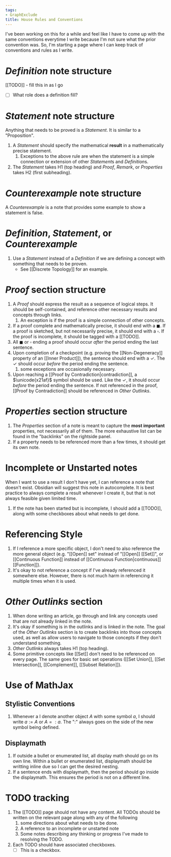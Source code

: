 ```yaml
---
tags:
- GraphExclude
title: House Rules and Conventions
---
```


 

I've been working on this for a while and feel like I have to come up with the same conventions everytime I write because I'm not sure what the prior convention was. So, I'm starting a page where I can keep track of conventions and rules as I write.

# *Definition* note structure
[[TODO]] - fill this in as I go
- [ ] What role does a definition fill?

# *Statement* note structure
Anything that needs to be proved is a *Statement*. It is similar to a "Proposition".

1. A *Statement* should specify the mathematical **result** in a mathematically precise statement. 
	1. Exceptions to the above rule are when the statement is a simple connection or extension of other *Statement*s and *Definition*s.
2. The *Statement* takes H1 (top heading) and *Proof*, *Remark*, or *Properties* takes H2 (first subheading).

# *Counterexample* note structure
A *Counterexample* is a note that provides some example to show a statement is false.

# *Definition*, *Statement*, or *Counterexample*
1. Use a *Statement* instead of a *Definition* if we are defining a concept with something that needs to be proven. 
	- See [[Discrete Topology]] for an example.

# *Proof* section structure
1. A *Proof* should express the result as a sequence of logical steps. It should be self-contained, and reference other necessary results and concepts through links.
	1. An exception is if the proof is a simple connection of other concepts.
2. If a proof complete and mathematically precise, it should end with a $\blacksquare$. If a proof is sketched, but not necessarily precise, it should end with a $\square$. If the proof is incomplete, it should be tagged with a [[TODO]].
3. All $\blacksquare$ or $\square$ ending a proof should occur *after* the period ending the last sentence.
4. Upon completion of a checkpoint (e.g. proving the [[Non-Degeneracy]] property of an [[Inner Product]]), the sentence should end with a $\checkmark$. The $\checkmark$ should occur *before* the period ending the sentence.
	1. some exceptions are occasionally necessary.
5. Upon reaching a [[Proof by Contradiction|contradiction]], a $\unicode{x21af}$ symbol should be used. Like the $\checkmark$, it should occur *before* the period ending the sentence. If not referenced in the proof, [[Proof by Contradiction]] should be referenced in *Other Outlinks*.

# *Properties* section structure
1. The *Properties* section of a note is meant to capture the **most important** properties, not necessarily all of them. The more exhaustive list can be found in the "backlinks" on the rightside panel.
2. If a property needs to be referenced more than a few times, it should get its own note.

# Incomplete or Unstarted notes
When I want to use a result I don't have yet, I can reference a note that doesn't exist. Obsidian will suggest this note in autocomplete. It is best practice to always complete a result whenever I create it, but that is not always feasible given limited time.

1. If the note has been started but is incomplete, I should add a [[TODO]], along with some checkboxes about what needs to get done.

# Referencing Style
1. If I reference a more specific object, I don't need to also reference the more general object (e.g. "[[Open]] set" instead of "[[Open]] [[Set]]", or [[Continuous Function]] instead of [[Continuous Function|continuous]] [[Function]]).
2. It's okay to not reference a concept if I've already referenced it somewhere else. However, there is not much harm in referencing it multiple times when it is used.

# *Other Outlinks* section
1. When done writing an article, go through and link any concepts used that are not already linked in the note.
2. It's okay if something is in the outlinks and is linked in the note. The goal of the *Other Outlinks* section is to create backlinks into those concepts used, as well as allow users to navigate to those concepts if they don't understand something.
3. *Other Outlinks* always takes H1 (top heading).
4. Some primitive concepts like [[Set]] don't need to be referenced on every page. The same goes for basic set operations ([[Set Union]], [[Set Intersection]], [[Complement]], [[Subset Relation]]).


# Use of MathJax

## Stylistic Conventions
1. Whenever a I denote another object $A$ with some symbol $a$, I should write $a := A$ or $A =: a$. The "$:$" always goes on the side of the new symbol being defined.

## Displaymath
1. If outside a bullet or enumerated list, all display math should go on its own line. Within a bullet or enumerated list, displaymath should be writting inline due so I can get the desired nesting.
2. If a sentence ends with displaymath, then the period should go inside the displaymath. This ensures the period is not on a different line.

# TODO tracking
1. The [[TODO]] page should not have any content. All TODOs should be written on the relevant page along with any of the following
	1. some directions about what needs to be done.
	2. A reference to an incomplete or unstarted note
	3. Some notes describing any thinking or progress I've made to resolving the TODO.
2. Each TODO should have associated checkboxes.
	- [ ] This is a checkbox.